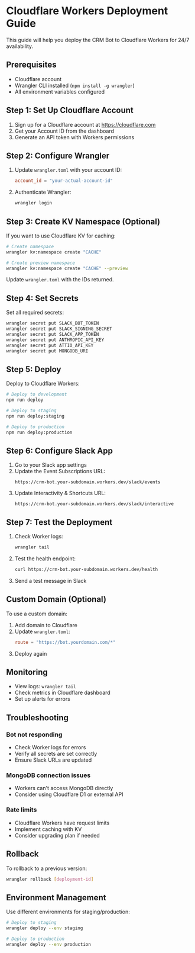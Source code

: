 # Cloudflare Workers Deployment Guide

This guide will help you deploy the CRM Bot to Cloudflare Workers for 24/7 availability.

## Prerequisites

- Cloudflare account
- Wrangler CLI installed (`npm install -g wrangler`)
- All environment variables configured

## Step 1: Set Up Cloudflare Account

1. Sign up for a Cloudflare account at https://cloudflare.com
2. Get your Account ID from the dashboard
3. Generate an API token with Workers permissions

## Step 2: Configure Wrangler

1. Update `wrangler.toml` with your account ID:
   ```toml
   account_id = "your-actual-account-id"
   ```

2. Authenticate Wrangler:
   ```bash
   wrangler login
   ```

## Step 3: Create KV Namespace (Optional)

If you want to use Cloudflare KV for caching:

```bash
# Create namespace
wrangler kv:namespace create "CACHE"

# Create preview namespace
wrangler kv:namespace create "CACHE" --preview
```

Update `wrangler.toml` with the IDs returned.

## Step 4: Set Secrets

Set all required secrets:

```bash
wrangler secret put SLACK_BOT_TOKEN
wrangler secret put SLACK_SIGNING_SECRET
wrangler secret put SLACK_APP_TOKEN
wrangler secret put ANTHROPIC_API_KEY
wrangler secret put ATTIO_API_KEY
wrangler secret put MONGODB_URI
```

## Step 5: Deploy

Deploy to Cloudflare Workers:

```bash
# Deploy to development
npm run deploy

# Deploy to staging
npm run deploy:staging

# Deploy to production
npm run deploy:production
```

## Step 6: Configure Slack App

1. Go to your Slack app settings
2. Update the Event Subscriptions URL:
   ```
   https://crm-bot.your-subdomain.workers.dev/slack/events
   ```
3. Update Interactivity & Shortcuts URL:
   ```
   https://crm-bot.your-subdomain.workers.dev/slack/interactive
   ```

## Step 7: Test the Deployment

1. Check Worker logs:
   ```bash
   wrangler tail
   ```

2. Test the health endpoint:
   ```bash
   curl https://crm-bot.your-subdomain.workers.dev/health
   ```

3. Send a test message in Slack

## Custom Domain (Optional)

To use a custom domain:

1. Add domain to Cloudflare
2. Update `wrangler.toml`:
   ```toml
   route = "https://bot.yourdomain.com/*"
   ```
3. Deploy again

## Monitoring

- View logs: `wrangler tail`
- Check metrics in Cloudflare dashboard
- Set up alerts for errors

## Troubleshooting

### Bot not responding
- Check Worker logs for errors
- Verify all secrets are set correctly
- Ensure Slack URLs are updated

### MongoDB connection issues
- Workers can't access MongoDB directly
- Consider using Cloudflare D1 or external API

### Rate limits
- Cloudflare Workers have request limits
- Implement caching with KV
- Consider upgrading plan if needed

## Rollback

To rollback to a previous version:

```bash
wrangler rollback [deployment-id]
```

## Environment Management

Use different environments for staging/production:

```bash
# Deploy to staging
wrangler deploy --env staging

# Deploy to production  
wrangler deploy --env production
```